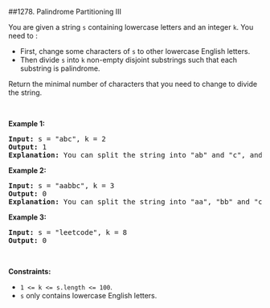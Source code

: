 ##1278. Palindrome Partitioning III
<p>You are given a string&nbsp;<code>s</code> containing lowercase letters and an integer <code>k</code>. You need to :</p>

<ul>
	<li>First, change some characters of <code>s</code>&nbsp;to other lowercase English letters.</li>
	<li>Then divide <code>s</code>&nbsp;into <code>k</code> non-empty disjoint substrings such that each substring is palindrome.</li>
</ul>

<p>Return the minimal number of characters that you need to change&nbsp;to divide the string.</p>

<p>&nbsp;</p>
<p><strong>Example 1:</strong></p>

<pre>
<strong>Input:</strong> s = &quot;abc&quot;, k = 2
<strong>Output:</strong> 1
<strong>Explanation:</strong>&nbsp;You can split the string into &quot;ab&quot; and &quot;c&quot;, and change 1 character in &quot;ab&quot; to make it palindrome.
</pre>

<p><strong>Example 2:</strong></p>

<pre>
<strong>Input:</strong> s = &quot;aabbc&quot;, k = 3
<strong>Output:</strong> 0
<strong>Explanation:</strong>&nbsp;You can split the string into &quot;aa&quot;, &quot;bb&quot; and &quot;c&quot;, all of them are palindrome.</pre>

<p><strong>Example 3:</strong></p>

<pre>
<strong>Input:</strong> s = &quot;leetcode&quot;, k = 8
<strong>Output:</strong> 0
</pre>

<p>&nbsp;</p>
<p><strong>Constraints:</strong></p>

<ul>
	<li><code>1 &lt;= k &lt;= s.length &lt;= 100</code>.</li>
	<li><code>s</code>&nbsp;only contains lowercase English letters.</li>
</ul>